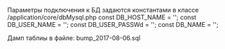 Параметры подключения к БД задаются константами в классе /application/core/dbMysql.php
	const DB_HOST_NAME = '';
	const DB_USER_NAME = '';
	const DB_USER_PASSWd = '';
	const DB_NAME = '';

Дамп таблиы в файле: bump_2017-08-06.sql